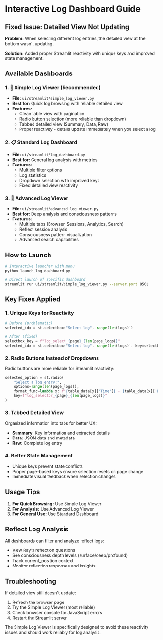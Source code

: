 # Interactive Log Dashboard Guide

## Fixed Issue: Detailed View Not Updating

**Problem:** When selecting different log entries, the detailed view at the bottom wasn't updating.

**Solution:** Added proper Streamlit reactivity with unique keys and improved state management.

## Available Dashboards

### 1. 📝 Simple Log Viewer (Recommended)

- **File:** `ui/streamlit/simple_log_viewer.py`
- **Best for:** Quick log browsing with reliable detailed view
- **Features:**
  - Clean table view with pagination
  - Radio button selection (more reliable than dropdown)
  - Tabbed detailed view (Summary, Data, Raw)
  - Proper reactivity - details update immediately when you select a log

### 2. 📋 Standard Log Dashboard

- **File:** `ui/streamlit/log_dashboard.py`
- **Best for:** General log analysis with metrics
- **Features:**
  - Multiple filter options
  - Log statistics
  - Dropdown selection with improved keys
  - Fixed detailed view reactivity

### 3. 🔬 Advanced Log Viewer

- **File:** `ui/streamlit/advanced_log_viewer.py`
- **Best for:** Deep analysis and consciousness patterns
- **Features:**
  - Multiple tabs (Browser, Sessions, Analytics, Search)
  - Reflect session analysis
  - Consciousness pattern visualization
  - Advanced search capabilities

## How to Launch

```bash
# Interactive launcher with menu
python launch_log_dashboard.py

# Direct launch of specific dashboard
streamlit run ui/streamlit/simple_log_viewer.py --server.port 8501
```

## Key Fixes Applied

### 1. Unique Keys for Reactivity

```python
# Before (problematic)
selected_idx = st.selectbox("Select log", range(len(logs)))

# After (fixed)
selectbox_key = f"log_select_{page}_{len(page_logs)}"
selected_idx = st.selectbox("Select log", range(len(logs)), key=selectbox_key)
```

### 2. Radio Buttons Instead of Dropdowns

Radio buttons are more reliable for Streamlit reactivity:

```python
selected_option = st.radio(
    "Select a log entry:",
    options=range(len(page_logs)),
    format_func=lambda x: f"{table_data[x]['Time']} - {table_data[x]['Event']}",
    key=f"log_selector_{page}_{len(page_logs)}"
)
```

### 3. Tabbed Detailed View

Organized information into tabs for better UX:

- **Summary:** Key information and extracted details
- **Data:** JSON data and metadata
- **Raw:** Complete log entry

### 4. Better State Management

- Unique keys prevent state conflicts
- Proper page-based keys ensure selection resets on page change
- Immediate visual feedback when selection changes

## Usage Tips

1. **For Quick Browsing:** Use Simple Log Viewer
2. **For Analysis:** Use Advanced Log Viewer
3. **For General Use:** Use Standard Dashboard

## Reflect Log Analysis

All dashboards can filter and analyze reflect logs:

- View Ray's reflection questions
- See consciousness depth levels (surface/deep/profound)
- Track current_position context
- Monitor reflection responses and insights

## Troubleshooting

If detailed view still doesn't update:

1. Refresh the browser page
2. Try the Simple Log Viewer (most reliable)
3. Check browser console for JavaScript errors
4. Restart the Streamlit server

The Simple Log Viewer is specifically designed to avoid these reactivity issues and should work reliably for log analysis.
